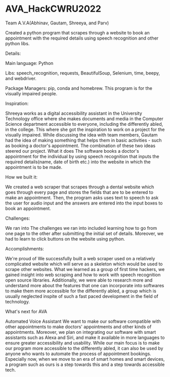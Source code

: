 # AVA_HackCWRU2022
Team A.V.A(Abhinav, Gautam, Shreeya, and Parv)

Created a python program that scrapes through a website to book an appointment with the required details using speech recognition and other python libs. 

Details: 

Main language: Python  

Libs: speech_recognition, requests, BeautifulSoup, Selenium, time, beepy, and webdriver.  

Package Managers: pip, conda and homebrew. This program is for the visually impaired people.

Inspiration:

Shreeya works as a digital accessibility assistant in the University Technology office where she makes documents and media in the Computer Science department accessible to everyone, including the differently abled, in the college. This where she got the inspiration to work on a project for the visually impaired. While discussing the idea with team members, Gautam had the idea of making something that helps them in basic activities - such as booking a doctor's appointment. The combination of these two ideas steered our project.
What it does The software books a doctor's appointment for the individual by using speech recognition that inputs the required details(name, date of birth etc.) into the website in which the appointment is to be made.

How we built it:

We created a web scraper that scrapes through a dental website which goes through every page and stores the fields that are to be entered to make an appointment. Then, the program asks uses text to speech to ask the user for audio input and the answers are entered into the input boxes to book an appointment.

Challenges:

We ran into The challenges we ran into included learning how to go from one page to the other after submitting the initial set of details. Moreover, we had to learn to click buttons on the website using python.

Accomplishments: 

We're proud of We successfully built a web scraper used on a relatively complicated website which will serve as a skeleton which would be used to scrape other websites. What we learned as a group of first time hackers, we gained insight into web scraping and how to work with speech recognition open source libraries. Additionally, we were able to research more and understand more about the features that one can incorporate into softwares to make them more accessible for the differently abled, a group which is usually neglected inspite of such a fast paced development in the field of technology.

What's next for AVA 

Automated Voice Assistant We want to make our software compatible with other appointments to make doctors' appointments and other kinds of appointments. Moreover, we plan on integrating our software with smart assistants such as Alexa and Siri, and make it available in more languages to ensure greater accessibility and usability. While our main focus is to make our program more accessible to the differently abled, it can also be used by anyone who wants to automate the process of appointment bookings. Especially now, when we move to an era of smart homes and smart devices, a program such as ours is a step towards this and a step towards accessible tech.
